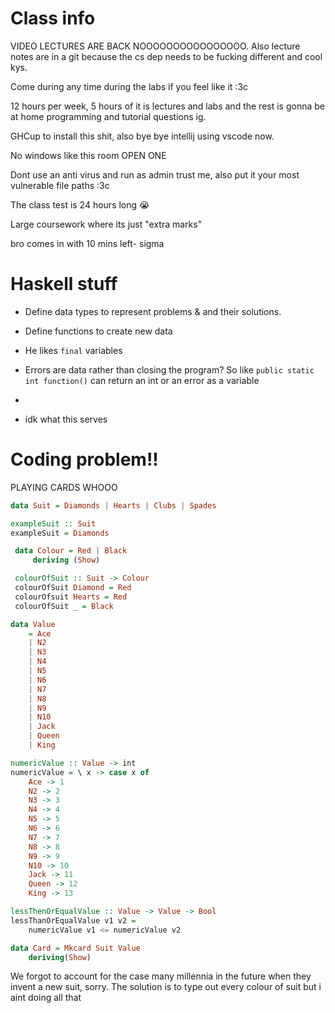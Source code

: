 # Class info
VIDEO LECTURES ARE BACK NOOOOOOOOOOOOOOOO.
Also lecture notes are in a git because the cs dep needs to be fucking different and cool kys.

Come during any time during the labs if you feel like it :3c

12 hours per week, 5 hours of it is lectures and labs and the rest is gonna be at home programming and tutorial questions ig.

GHCup to install this shit, also bye bye intellij using vscode now.

No windows like this room OPEN ONE

Dont use an anti virus and run as admin trust me, also put it your most vulnerable file paths :3c

The class test is 24 hours long :sob:

Large coursework where its just "extra marks"

bro comes in with 10 mins left- sigma

# Haskell stuff

- Define data types to represent problems & and their solutions.
- Define functions to create new data
- He likes `final` variables
- Errors are data rather than closing the program? So like `public static int function()` can return an int or an error as a variable 
- 


- idk what this serves


# Coding problem!!

PLAYING CARDS WHOOO

```haskell
data Suit = Diamonds | Hearts | Clubs | Spades

exampleSuit :: Suit
exampleSuit = Diamonds

 data Colour = Red | Black
	 deriving (Show)

 colourOfSuit :: Suit -> Colour
 colourOfSuit Diamond = Red
 colourOfsuit Hearts = Red
 colourOfSuit _ = Black

data Value 
	= Ace
	| N2
	| N3
	| N4
	| N5
	| N6
	| N7
	| N8
	| N9
	| N10
	| Jack
	| Queen
	| King

numericValue :: Value -> int
numericValue = \ x -> case x of
	Ace -> 1
	N2 -> 2
	N3 -> 3
	N4 -> 4
	N5 -> 5
	N6 -> 6
	N7 -> 7
	N8 -> 8
	N9 -> 9
	N10 -> 10
	Jack -> 11
	Queen -> 12
	King -> 13

lessThenOrEqualValue :: Value -> Value -> Bool
lessThanOrEqualValue v1 v2 =
	numericValue v1 <= numericValue v2

data Card = Mkcard Suit Value
	deriving(Show)
```

We forgot to account for the case many millennia in the future when they invent a new suit, sorry. The solution is to type out every colour of suit but i aint doing all that